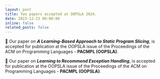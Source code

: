 ```yaml
---
layout: post
title: Two papers accepted at OOPSLA 2024.
date: 2023-12-23 00:00:00
inline: false
related_posts: false
---
```


:tada: Our paper on ***A Learning-Based Approach to Static Program Slicing***, is accepted for publication at the OOPSLA issue of the Proceedings of the ACM on Programming Languages - **PACMPL (OOPSLA)**.


:tada: Our paper on ***Learning to Recommend Exception Handling***, is accepted for publication at the OOPSLA issue of the Proceedings of the ACM on Programming Languages - **PACMPL (OOPSLA)**.